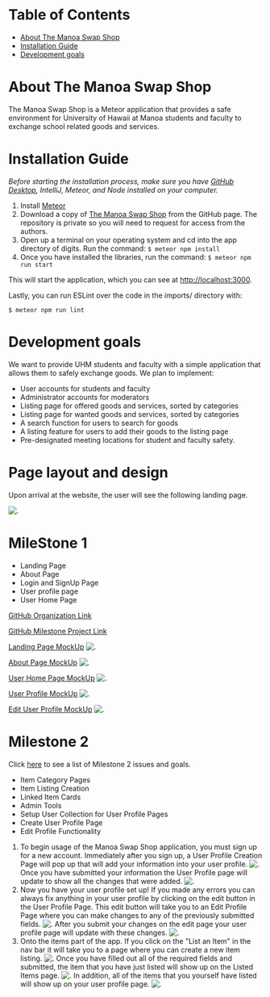 # Table of Contents

* [About The Manoa Swap Shop](#about-the-manoa-swap-shop)
* [Installation Guide](#installation-guide)
* [Development goals](#development-goals)

# About The Manoa Swap Shop

The Manoa Swap Shop is a Meteor application that provides a safe environment for University of Hawaii at Manoa students and faculty to exchange school related goods and services.

# Installation Guide

*Before starting the installation process, make sure you have [GitHub Desktop](https://desktop.github.com/), IntelliJ, Meteor, and Node installed on your computer.*

1. Install [Meteor](https://www.meteor.com/install)
2. Download a copy of [The Manoa Swap Shop](https://github.com/manoaswapshop/swapshop_source) from the GitHub page.  The repository is private so you will need to request for access from the authors.
3. Open up a terminal on your operating system and cd into the app directory of digits.  Run the command:
`$ meteor npm install`
4. Once you have installed the libraries, run the command:
`$ meteor npm run start`


This will start the application, which you can see at [http://localhost:3000](http://localhost:3000/).

Lastly, you can run ESLint over the code in the imports/ directory with:

`$ meteor npm run lint`



# Development goals

We want to provide UHM students and faculty with a simple application that allows them to safely exchange goods.  We plan to implement:

* User accounts for students and faculty
* Administrator accounts for moderators
* Listing page for offered goods and services, sorted by categories
* Listing page for wanted goods and services, sorted by categories
* A search function for users to search for goods
* A listing feature for users to add their goods to the listing page
* Pre-designated meeting locations for student and faculty safety.


# Page layout and design

Upon arrival at the website, the user will see the following landing page.

![.](images/UHSwapShop_Landing_MockUp.png)

# MileStone 1

* Landing Page
* About Page
* Login and SignUp Page
* User profile page
* User Home Page

[GitHub Organization Link](https://github.com/manoaswapshop)
 
[GitHub Milestone Project Link](https://github.com/manoaswapshop/swapshop_source/projects/1)

[Landing Page MockUp](http://themanoaswapshop.meteorapp.com/#/)
![.](images/swapshoplanding_galaxy.png)

[About Page MockUp](http://themanoaswapshop.meteorapp.com/#/about)
![.](images/swapshopabout_galaxy.png)

[User Home Page MockUp](http://themanoaswapshop.meteorapp.com/#/)
![.](images/LogInPageMockUp.png)

[User Profile MockUp](http://themanoaswapshop.meteorapp.com/#/userprofile)
![.](images/UserProfilePageMockUp.png)

[Edit User Profile MockUp](http://themanoaswapshop.meteorapp.com/#/editprofile)
![.](images/EditUserProfileMockUp.png)


# Milestone 2
Click [here](https://github.com/manoaswapshop/swapshop_source/projects/2) to see a list of Milestone 2 issues and goals.
* Item Category Pages
* Item Listing Creation
* Linked Item Cards
* Admin Tools
* Setup User Collection for User Profile Pages
* Create User Profile Page
* Edit Profile Functionality



1. To begin usage of the Manoa Swap Shop application, you must sign up for a new account. Immediately after you sign up, a User Profile Creation Page will pop up that will add your information into your user profile.
![.](images/M2UserProfileCreationPage.png)
Once you have submitted your information the User Profile page will update to show all the changes that were added.
![.](images/M2UserProfilePage.png)
2. Now you have your user profile set up! If you made any errors you can always fix anything in your user profile by clicking on the edit button in the User Profile Page. This edit button will take you to an Edit Profile Page where you can make changes to any of the previously submitted fields.
![.](images/M2EditProfilePage.png)
After you submit your changes on the edit page your user profile page will update with these changes.
![.](images/M2EditedProfilePage.png)
3. Onto the items part of the app. If you click on the "List an Item" in the nav bar it will take you to a page where you can create a new item listing. 
![.](images/M2ListItemPage.png)
Once you have filled out all of the required fields and submitted, the item that you have just listed will show up on the Listed Items page.
![.](images/M2ListedItemsPage.png)
In addition, all of the items that you yourself have listed will show up on your user profile page.
![.](images/M2UserProfileItemsList.png)
